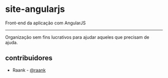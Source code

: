 # site-angularjs
Front-end da aplicação com AngularJS

---
Organização sem fins lucrativos para ajudar aqueles que precisam de ajuda.

## contribuidores
-   Raank - [@raank](https://github.com/raank)
